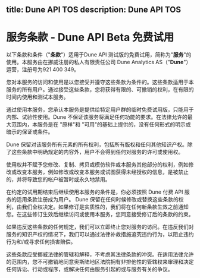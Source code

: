 title: Dune API TOS
description: Dune API TOS
---

# 服务条款 - Dune API Beta 免费试用

以下条款和条件（"**条款**"）适用于Dune API 测试版的免费试用，简称为"**服务**"的使用。本服务由在挪威注册的私人有限责任公司 Dune Analytics AS（"**Dune**"）运营，注册号为921 400 349。

您对本服务的访问和使用是以您接受并遵守这些条款为条件的。这些条款适用于本服务的所有用户。通过接受这些条款，您将获得有限的、可撤销的权利，在有限的时间内使用和测试本服务。

通过使用本服务，您承认本服务是提供给特定用户群的临时免费试用版，只能用于内部、试验性使用。Dune 不保证该服务将满足任何功能的要求。在法律允许的最大范围内，本服务是在 "原样"和 "可用"的基础上提供的，没有任何形式的明示或暗示的保证或条件。

Dune 保留对该服务所有元素的所有权利，包括所有版权和任何其他知识产权。除了这些条款中明确规定的内容外，用户不会得到任何对服务的许可或使用权。

使用权并不赋予您修改、复制、拷贝或模仿软件或本服务其他部分的权利，例如修改或改变本服务，例如修改或改变本服务或试图获得未经授权的信息，是被禁止的，并将导致您的帐户被暂时或永久地禁用。

在约定的试用期结束后继续使用本服务的条件是，你必须按照 Dune 付费 API 服务的适用条款注册成为用户。 Dune 保留在任何时候修改或替换这些条款的权利，由我们全权决定。如果修订是实质性的，我们将在任何新条款生效之前通知您。在这些修订生效后继续访问或使用本服务，您同意接受修订后的条款的约束。

如果违反这些条款的任何规定，我们可以立即终止您对服务的访问。在违反我们对服务的知识产权的情况下，我们可以通过法律补救措施追究违约行为，以阻止违约行为和/或寻求任何损害赔偿。

这些条款应受挪威法律的管辖和解释，不考虑其法律条款的冲突。在适用法律允许的范围内，您不可撤销地同意奥斯陆地区法院拥有非排他性的管辖权来审理和决定任何诉讼、行动或程序，或解决任何由服务引起的或与服务有关的争议。